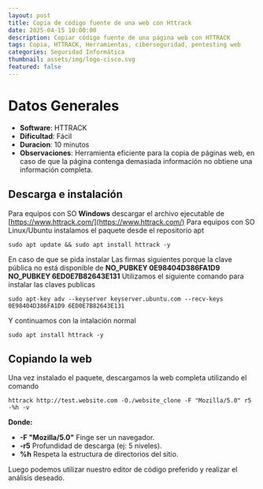 ```yaml
---
layout: post
title: Copia de código fuente de una web con Httrack
date: 2025-04-15 10:00:00
description: Copiar código fuente de una página web con HTTRACK
tags: Copia, HTTRACK, Herramientas, ciberseguridad, pentesting web 
categories: Seguridad Informática
thumbnail: assets/img/logo-cisco.svg
featured: false
---
```


# **Datos Generales**
- **Software**: HTTRACK
- **Dificultad**: Fácil
- **Duracion**: 10 minutos
- **Observaciones**: Herramienta eficiente para la copia de páginas web, en caso de que la página contenga demasiada información no obtiene una información completa.

## **Descarga e instalación**
Para equipos con SO **Windows** descargar el archivo ejecutable de [https://www.httrack.com/](https://www.httrack.com/) 
Para equipos con SO Linux/Ubuntu instalamos el paquete desde el repositorio apt 

```
sudo apt update && sudo apt install httrack -y
```

En caso de que se pida instalar Las firmas siguientes porque la clave pública no está disponible de **NO_PUBKEY 0E98404D386FA1D9 NO_PUBKEY 6ED0E7B82643E131** Utilizamos el siguiente comando para instalar las claves publicas

```
sudo apt-key adv --keyserver keyserver.ubuntu.com --recv-keys 0E98404D386FA1D9 6ED0E7B82643E131
```

Y continuamos con la intalación normal

```
sudo apt install httrack -y
```

## **Copiando la web**
Una vez instalado el paquete, descargamos la web completa utilizando el comando
```
httrack http://test.website.com -O./website_clone -F "Mozilla/5.0" r5 -%h -v
```
**Donde:**
- **-F "Mozilla/5.0"** Finge ser un navegador.
- **-r5** Profundidad de descarga (ej: 5 niveles).
- **%h** Respeta la estructura de directorios del sitio.

Luego podemos utilizar nuestro editor de código preferido y realizar el análisis deseado.